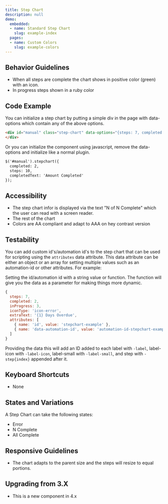 ```yaml
---
title: Step Chart
description: null
demo:
  embedded:
  - name: Standard Step Chart
    slug: example-index
  pages:
  - name: Custom Colors
    slug: example-colors
---
```


## Behavior Guidelines

- When all steps are complete the chart shows in positive color (green) with an icon.
- In progress steps shown in a ruby color

## Code Example

You can initialize a step chart by putting a simple div in the page with data-options which contain any of the above options.

```html
<div id="manual" class="step-chart" data-options="{steps: 7, completed: 2, inProgress: 3, iconType: 'icon-error', extraText: '2 Days Overdue'}">
</div>
```

Or you can initialize the component using javascript, remove the data-options and initialize like a normal plugin.

```html
$('#manual').stepchart({
  completed: 2,
  steps: 10,
  completedText: 'Amount Completed'
});
```

## Accessibility

- The step chart infor is displayed via the text "N of N Complete" which the user can read with a screen reader.
- The rest of the chart
- Colors are AA compliant and adapt to AAA on hey contrast version

## Testability

You can add custom id's/automation id's to the step chart that can be used for scripting using the `attributes` data attribute. This data attribute can be either an object or an array for setting multiple values such as an automation-id or other attributes. For example:

Setting the id/automation id with a string value or function. The function will give you the data as a parameter for making things more dynamic.

```js
{
  steps: 7,
  completed: 2,
  inProgress: 3,
  iconType: 'icon-error',
  extraText: '{1} Days Overdue',
  attributes: [
    { name: 'id', value: 'stepchart-example' },
    { name: 'data-automation-id', value: 'automation-id-stepchart-example' }
  ]
}
```

Providing the data this will add an ID added to each label with `-label`, label-icon with `-label-icon`, label-small with `-label-small`, and step with `-step{index}` appended after it.

## Keyboard Shortcuts

- None

## States and Variations

A Step Chart can take the following states:

- Error
- N Complete
- All Complete

## Responsive Guidelines

- The chart adapts to the parent size and the steps will resize to equal portions.

## Upgrading from 3.X

- This is a new component in 4.x
